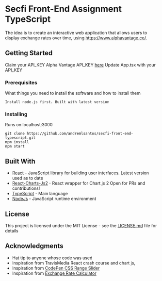 # Secfi Front-End Assignment TypeScript

The idea is to create an interactive web application that allows users to display exchange rates over time, using https://www.alphavantage.co/​.

## Getting Started

Claim your API_KEY Alpha Vantage API_KEY <a href="https://www.alphavantage.co/support/#api-key">here</a>
Update App.tsx with your API_KEY

### Prerequisites

What things you need to install the software and how to install them

```
Install node.js first. Built with latest version
```

### Installing

Runs on localhost:3000

```
git clone https://github.com/andremlsantos/secfi-front-end-typescript.git
npm install
npm start
```

## Built With

- [React](https://reactjs.org/) - JavaScript library for building user interfaces. Latest version used as to date
- [React-Charts-Js2](https://github.com/jerairrest/react-chartjs-2) - React wrapper for Chart.js 2 Open for PRs and contributions!
- [TypeScript](https://www.typescriptlang.org/docs/handbook/typescript-in-5-minutes.html) - Main language
- [NodeJs](https://nodejs.org/en/download/) - JavaScript runtime environment

## License

This project is licensed under the MIT License - see the [LICENSE.md](LICENSE.md) file for details

## Acknowledgments

- Hat tip to anyone whose code was used
- Inspiration from TravisMedia React crash course and chart js,
- Inspiration from <a href="https://codepen.io/seanstopnik/pen/CeLqA">CodePen CSS Range Slider</a>
- Inspiration from <a href="https://codepen.io/FlorinPop17/pen/oNNYWxK">Exchange Rate Calculator</a>
